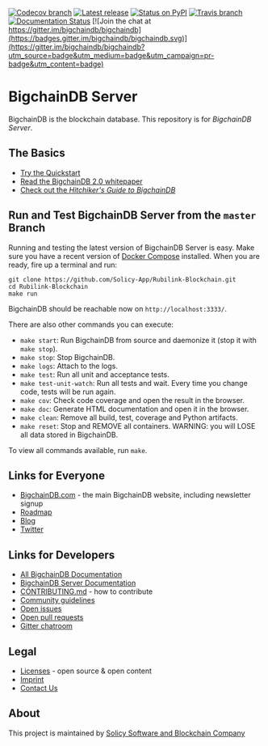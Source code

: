 <!---
Rubilink-Blockchain © 2023 Interplanetary Database Association e.V.,
Rubilink-Blockchain and IPDB software contributors.
SPDX-License-Identifier: (Apache-2.0 AND CC-BY-4.0)
Code is Apache-2.0 and docs are CC-BY-4.0
--->

<!--- There is no shield to get the latest version
(including pre-release versions) from PyPI,
so show the latest GitHub release instead.
--->

[![Codecov branch](https://img.shields.io/codecov/c/github/bigchaindb/bigchaindb/master.svg)](https://codecov.io/github/bigchaindb/bigchaindb?branch=master)
[![Latest release](https://img.shields.io/github/release/bigchaindb/bigchaindb/all.svg)](https://github.com/bigchaindb/bigchaindb/releases)
[![Status on PyPI](https://img.shields.io/pypi/status/bigchaindb.svg)](https://pypi.org/project/BigchainDB/)
[![Travis branch](https://img.shields.io/travis/bigchaindb/bigchaindb/master.svg)](https://travis-ci.com/bigchaindb/bigchaindb)
[![Documentation Status](https://readthedocs.org/projects/bigchaindb-server/badge/?version=latest)](https://docs.bigchaindb.com/projects/server/en/latest/)
[![Join the chat at https://gitter.im/bigchaindb/bigchaindb](https://badges.gitter.im/bigchaindb/bigchaindb.svg)](https://gitter.im/bigchaindb/bigchaindb?utm_source=badge&utm_medium=badge&utm_campaign=pr-badge&utm_content=badge)

# BigchainDB Server

BigchainDB is the blockchain database. This repository is for _BigchainDB Server_.

## The Basics

* [Try the Quickstart](https://docs.bigchaindb.com/projects/server/en/latest/quickstart.html)
* [Read the BigchainDB 2.0 whitepaper](https://www.bigchaindb.com/whitepaper/)
* [Check out the _Hitchiker's Guide to BigchainDB_](https://www.bigchaindb.com/developers/guide/)

## Run and Test BigchainDB Server from the `master` Branch

Running and testing the latest version of BigchainDB Server is easy. Make sure you have a recent version of [Docker Compose](https://docs.docker.com/compose/install/) installed. When you are ready, fire up a terminal and run:

```text
git clone https://github.com/Solicy-App/Rubilink-Blockchain.git
cd Rubilink-Blockchain
make run
```

BigchainDB should be reachable now on `http://localhost:3333/`.

There are also other commands you can execute:

* `make start`: Run BigchainDB from source and daemonize it (stop it with `make stop`).
* `make stop`: Stop BigchainDB.
* `make logs`: Attach to the logs.
* `make test`: Run all unit and acceptance tests.
* `make test-unit-watch`: Run all tests and wait. Every time you change code, tests will be run again.
* `make cov`: Check code coverage and open the result in the browser.
* `make doc`: Generate HTML documentation and open it in the browser.
* `make clean`: Remove all build, test, coverage and Python artifacts.
* `make reset`: Stop and REMOVE all containers. WARNING: you will LOSE all data stored in BigchainDB.

To view all commands available, run `make`.

## Links for Everyone

* [BigchainDB.com](https://www.bigchaindb.com/) - the main BigchainDB website, including newsletter signup
* [Roadmap](https://github.com/bigchaindb/org/blob/master/ROADMAP.md)
* [Blog](https://medium.com/the-bigchaindb-blog)
* [Twitter](https://twitter.com/BigchainDB)

## Links for Developers

* [All BigchainDB Documentation](https://docs.bigchaindb.com/en/latest/)
* [BigchainDB Server Documentation](https://docs.bigchaindb.com/projects/server/en/latest/index.html)
* [CONTRIBUTING.md](.github/CONTRIBUTING.md) - how to contribute
* [Community guidelines](CODE_OF_CONDUCT.md)
* [Open issues](https://github.com/bigchaindb/bigchaindb/issues)
* [Open pull requests](https://github.com/bigchaindb/bigchaindb/pulls)
* [Gitter chatroom](https://gitter.im/bigchaindb/bigchaindb)

## Legal

* [Licenses](LICENSES.md) - open source & open content
* [Imprint](https://www.bigchaindb.com/imprint/)
* [Contact Us](https://www.bigchaindb.com/contact/)

## About
This project is maintained by [Solicy Software and Blockchain Company](https://solicy.net/?utm_source=github&utm_medium=social)
